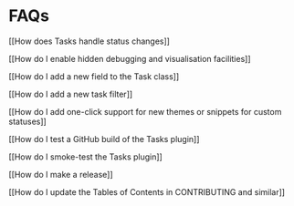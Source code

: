 # FAQs

<!-- markdownlint-disable MD024 -->
<!--                      MD024/no-duplicate-heading/no-duplicate-header Multiple headings with the same content -->

[[How does Tasks handle status changes]]

[[How do I enable hidden debugging and visualisation facilities]]

[[How do I add a new field to the Task class]]

[[How do I add a new task filter]]

[[How do I add one-click support for new themes or snippets for custom statuses]]

[[How do I test a GitHub build of the Tasks plugin]]

[[How do I smoke-test the Tasks plugin]]

[[How do I make a release]]

[[How do I update the Tables of Contents in CONTRIBUTING and similar]]
